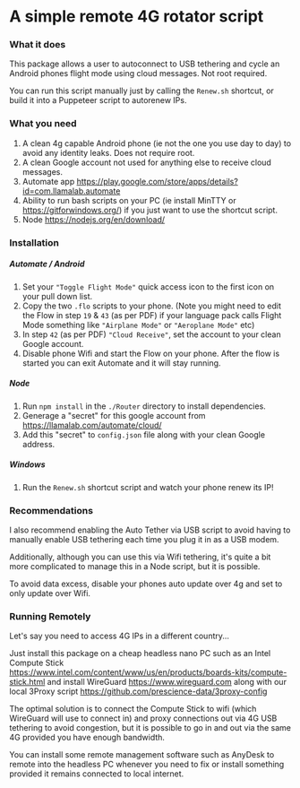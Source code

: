 # A simple remote 4G rotator script

### What it does

This package allows a user to autoconnect to USB tethering and cycle an Android phones flight mode using cloud messages. Not root required.

You can run this script manually just by calling the `Renew.sh` shortcut, or build it into a Puppeteer script to autorenew IPs.

### What you need

1. A clean 4g capable Android phone (ie not the one you use day to day) to avoid any identity leaks. Does not require root.
2. A clean Google account not used for anything else to receive cloud messages.
3. Automate app https://play.google.com/store/apps/details?id=com.llamalab.automate
4. Ability to run bash scripts on your PC (ie install MinTTY or https://gitforwindows.org/) if you just want to use the shortcut script.
5. Node https://nodejs.org/en/download/


### Installation

##### Automate / Android
1. Set your `"Toggle Flight Mode"` quick access icon to the first icon on your pull down list. 
2. Copy the two `.flo` scripts to your phone.
    (Note you might need to edit the Flow in step `19` & `43` (as per PDF) if your language pack calls Flight Mode something like `"Airplane Mode"` or `"Aeroplane Mode"` etc)
3. In step `42` (as per PDF) `"Cloud Receive"`, set the account to your clean Google account.
4. Disable phone Wifi and start the Flow on your phone. After the flow is started you can exit Automate and it will stay running.

##### Node
1. Run `npm install` in the `./Router` directory to install dependencies. 
2. Generage a "secret" for this google account from https://llamalab.com/automate/cloud/
3. Add this "secret" to `config.json` file along with your clean Google address.

##### Windows
1. Run the `Renew.sh` shortcut script and watch your phone renew its IP!

### Recommendations

I also recommend enabling the Auto Tether via USB script to avoid having to manually enable USB tethering each time you plug it in as a USB modem.

Additionally, although you can use this via Wifi tethering, it's quite a bit more complicated to manage this in a Node script, but it is possible. 

To avoid data excess, disable your phones auto update over 4g and set to only update over Wifi.


### Running Remotely 

Let's say you need to access 4G IPs in a different country... 

Just install this package on a cheap headless nano PC such as an Intel Compute Stick https://www.intel.com/content/www/us/en/products/boards-kits/compute-stick.html and install WireGuard https://www.wireguard.com along with our local 3Proxy script https://github.com/prescience-data/3proxy-config

The optimal solution is to connect the Compute Stick to wifi (which WireGuard will use to connect in) and proxy connections out via 4G USB tethering to avoid congestion, but it is possible to go in and out via the same 4G provided you have enough bandwidth.

You can install some remote management software such as AnyDesk to remote into the headless PC whenever you need to fix or install something provided it remains connected to local internet. 


